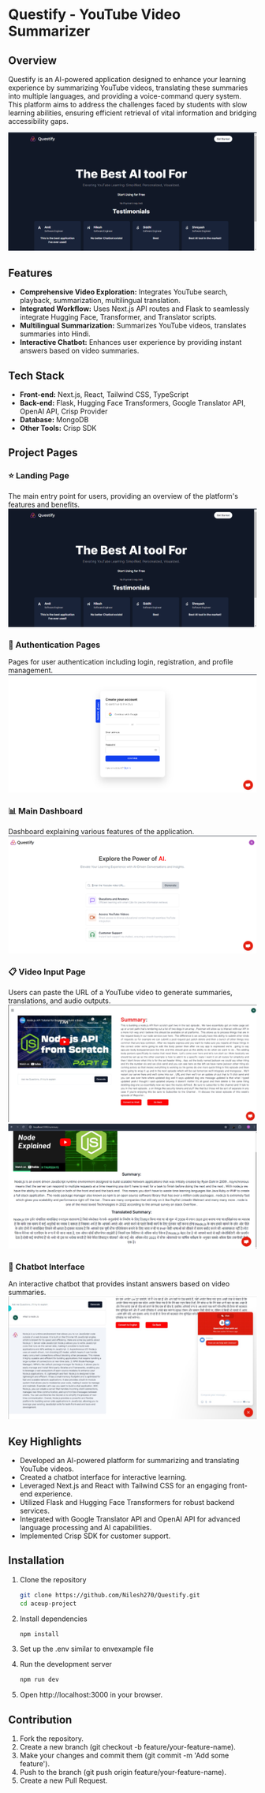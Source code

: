 # Questify - YouTube Video Summarizer


## Overview

Questify is an AI-powered application designed to enhance your learning experience by summarizing YouTube videos, translating these summaries into multiple languages, and providing a voice-command query system. This platform aims to address the challenges faced by students with slow learning abilities, ensuring efficient retrieval of vital information and bridging accessibility gaps.

![Questify Screenshot](readme/Landingpage.png)

## Features

- **Comprehensive Video Exploration:** Integrates YouTube search, playback, summarization, multilingual translation.
- **Integrated Workflow:** Uses Next.js API routes and Flask to seamlessly integrate Hugging Face, Transformer, and Translator scripts.
- **Multilingual Summarization:** Summarizes YouTube videos, translates summaries into Hindi.
- **Interactive Chatbot:** Enhances user experience by providing instant answers based on video summaries.

## Tech Stack

- **Front-end:** Next.js, React, Tailwind CSS, TypeScript
- **Back-end:** Flask, Hugging Face Transformers, Google Translator API, OpenAI API, Crisp Provider
- **Database:** MongoDB
- **Other Tools:** Crisp SDK

## Project Pages

### ⭐ Landing Page
The main entry point for users, providing an overview of the platform's features and benefits.
![Landing Page](readme/Landingpage.png)

### 🔑 Authentication Pages
Pages for user authentication including login, registration, and profile management.
![Login Page](readme/Loginpage.png)


### 📊 Main Dashboard
Dashboard explaining various features of the application.
![Dashboard](readme/Homepage.png)

### 📋 Video Input Page
Users can paste the URL of a YouTube video to generate summaries, translations, and audio outputs.
![Generated Summary](readme/Summarypage.png)
![Translated Summary](readme/translated-summary.png)


### 💬 Chatbot Interface
An interactive chatbot that provides instant answers based on video summaries.
![Chatbot](readme/Chatbot.png)


## Key Highlights

- Developed an AI-powered platform for summarizing and translating YouTube videos.
- Created a chatbot interface for interactive learning.
- Leveraged Next.js and React with Tailwind CSS for an engaging front-end experience.
- Utilized Flask and Hugging Face Transformers for robust backend services.
- Integrated with Google Translator API and OpenAI API for advanced language processing and AI capabilities.
- Implemented Crisp SDK for customer support.


## Installation

1. Clone the repository
   ```bash
   git clone https://github.com/Nilesh270/Questify.git
   cd aceup-project
   ```

2. Install dependencies
   ```bash
   npm install
   ```

3. Set up the .env similar to envexample file


4. Run the development server
   ```bash
   npm run dev
   ```

5. Open http://localhost:3000 in your browser.


## Contribution

1. Fork the repository.
2. Create a new branch (git checkout -b feature/your-feature-name).
3. Make your changes and commit them (git commit -m 'Add some feature').
4. Push to the branch (git push origin feature/your-feature-name).
5. Create a new Pull Request.
